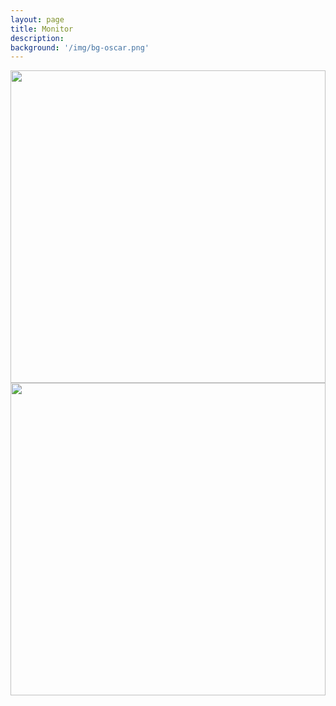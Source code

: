 ```yaml
---
layout: page
title: Monitor
description: 
background: '/img/bg-oscar.png'
---
```


<img src="http://239.252.101.101/ISAPI/Streaming/channels/102/httpPreview/" width="100%"  height="500px">
<img src="http://239.252.100.100/ISAPI/Streaming/channels/102/httpPreview/" width="100%"  height="500px">

<!-- C310 streams MJPEG
<img src="http://[PUT IP ADDRESS / LOG-IN INFO HERE]?action=stream" width="100%"  height="500px">     -->   